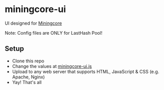 # miningcore-ui
UI designed for [Miningcore](https://github.com/coinfoundry/miningcore)

Note: Config files are ONLY for LastHash Pool!

## Setup

* Clone this repo
* Change the values at [miningcore-ui.js](https://github.com/calvintam236/miningcore-ui/blob/develop/assets/js/miningcore-ui.js#L1)
* Upload to any web server that supports HTML, JavaScript & CSS (e.g. Apache, Nginx)
* Yay! That's all
